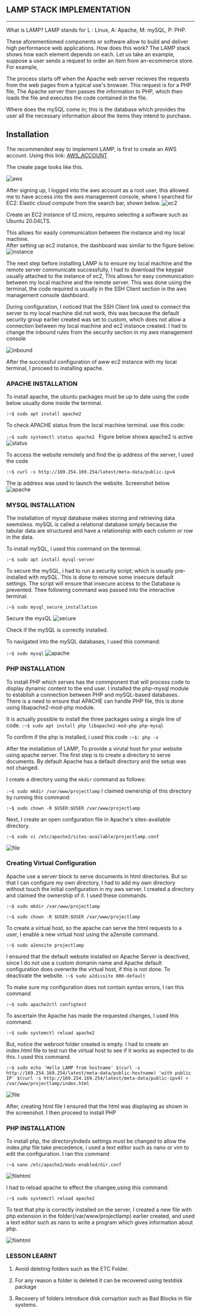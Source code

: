 ## LAMP STACK IMPLEMENTATION 
---

What is LAMP?
LAMP stands for L : Linux, A: Apache, M: mySQL, P: PHP.

These aforementiomed components or software allow to build and deliver high performance web applications. How does this work?
The LAMP stack shows how each element depends on each. Let us take an example, suppose a user sends a request to order an item from an-ecommerce store. For example,

The process starts off when the Apache web server recieves the requests from the web pages from a typical use's browser. This request is for a PHP file, The Apache server then passes the information to PHP, which then loads the file and executes the code contained in the file. 

Where does the mySQL come in; this is the database which provides the user all the necessary information about the items they intend to purchase.                               

Installation
---
The recommended way to implement LAMP, is first to create an AWS account. Using this link:
 [AWS_ACCOUNT](https://signin.aws.amazon.com/)

 The create page looks like this.

 ![aws](./images/aws.png) 

 After signing up, I logged into the aws account as a root user, this allowed me to have access into the aws management console, where I searched for EC2: Elastic cloud compute from the search bar, shown below.
 ![ec2](./images/ec2.png)

Create an EC2 instance of t2.micro, requires selecting a software such as Ubuntu 20.04LTS. 

This allows for easily communication between the instance and my local machine.  
After setting up ec2 instance, the dashboard was similar to the figure below:
 ![instance](./images/instance.png)

 The next step before installing LAMP is to ensure my local machine and the remote server communicate successfully, I had to download the keypair usually attached to the instance of ec2, This allows for easy communication between my local machine and the remote server. This was done using the terminal, the code required is usually in the SSH Client section in the aws management console dashboard. 
 
 During configuration, I noticed that the SSH Client link used to connect the server to my local machine did not work, this was because the default security group earlier created was set to custom, which does not allow a connection between my local machine and ec2 instance created.
 I had to change the inbound rules from the security section in my aws management console 

![inbound](./images/inbound.png)

After the successful configuration of aww ec2 instance with my local terminal, I proceed to installing apache. 
### APACHE INSTALLATION
To install apache, the ubuntu packages must be up to date using the code below usually done inside the terminal.


`:~$ sudo apt install apache2`


To check APACHE status from the local machine terminal. use this code:

`:~$ sudo systemctl status apache2 `
Figure below shows apache2 is active
![status](./images/status.jpg)

To access the website remotely and find the ip address of the server,  I used the code

`:~$ curl -s http://169.254.169.254/latest/meta-data/public-ipv4`

The ip address was used to launch the website. 
Screenshot below
![apache](./images/apache_launch.png)

### MYSQL INSTALLATION
The installation of mysql database makes storing and retrieving data seemsless. 
mySQL is called a relational database simply because the tabular data are structured and have a relationship with each column or row in the data.

To install mySQL, i used this command on the terminal.

`:~$ sudo apt install mysql-server`

To secure the mySQL, i had to run a security script; which is usually pre-installed with mySQL. This is done to remove some insecure default settings. The script will ensure that insecure access to the Database is prevented. 
Thee following command was passed into the interactive terminal.

`:~$ sudo mysql_secure_installation`

Secure the mysQL
![secure](./images/secure.jpg)

Check if the mySQL is correctly installed.

To navigated into the mySQL databases, I used this command:

`:~$ sudo mysql`
![apache](./images/runsql.jpg)

### PHP INSTALLATION
To install PHP which serves has the commponent that will process code to display dynamic content to the end user. I installed the php-mysql module to establish a connection between PHP and mySQL-based databases. There is a need to ensure that APACHE can handle PHP file, this is done using libapache2-mod-php module.

It is actually possible to install the three packages using a single line of code.
`:~$ sudo apt install php libapache2-mod-php php-mysql`

To confirm if the php is installed, i used this code
`:~$: php -v`

After the installation of LAMP, To provide a virutal host for your website using apache server. The first step is to create a directory to serve documents. By default Apache has a default directory and the setup was not changed. 

I create a directory using the `mkdir` command as follows:

`:~$ sudo mkdir /var/www/projectlamp`
I claimed ownership of this directory by running this command:

`:~$ sudo chown -R $USER:$USER /var/www/projectlamp`

Next, I create an open confguration file in Apache's sites-available directory. 

`:~$ sudo vi /etc/apache2/sites-available/projectlamp.conf`

![file](./images/file.jpg)

### Creating Virtual Configuration
Apache use a server block to serve documents in html directories. But so that I can configure my own directory, I had to add my own directory without touch the initial configuration in my aws server. I created a directory and claimed the ownership of it. I used these
commands.

`:~$ sudo mkdir /var/www/projectlamp`

`:~$ sudo chown -R $USER:$USER /var/www/projectlamp`

To create a virtual host, so the apache can serve the html requests to a user, I enable a new virtual host using the a2ensite command.

`:~$ sudo a2ensite projectlamp` 

I ensured that the default website installed on Apache Server is deactived, since  I do not use a custom domanin name and Apache default configuration does overwrite the virtual host, if this is not done. To deactivate the website.
`:~$ sudo a2dissite 000-default`

To make sure my configuration does not contain syntax errors, I ran this command

`:~$ sudo apache2ctl configtest`

To ascertain the Apache has made the requested changes, I used this command.

`:~$ sudo systemctl reload apache2`

But, notice the webroot folder created is empty. I had to create an index.html file to test run the virtual host to see if it works as expected to do this. I used this command.

`:~$ sudo echo 'Hello LAMP from hostname' $(curl -s http://169.254.169.254/latest/meta-data/public-hostname) 'with public IP' $(curl -s http://169.254.169.254/latest/meta-data/public-ipv4) > /var/www/projectlamp/index.html`

![file](./images/omainname(1).jpg)

After, creating html file I ensured that the html was displaying as shown in the screenshot. I then proceed to install PHP

### PHP INSTALLATION

To install php, the directoryIndedx settings must be changed to allow the index.php file take precedence, i used a text editor such as nano or vim to edit the configuration. I ran this command

`:~$ nano /etc/apache2/mods-enabled/dir.conf`

![filehtml](./images/filehtml.png)

I had to reload apache to effect the changee,using this command:

`:~$ sudo systemctl reload apache2`

To test that php is correctly installed on the server, I created a new file with php extension in the folder(/var/www/projectlamp) earlier created, and used a text editor such as nano to write a program which gives information about php.

![filehtml](./images/php.png)

### LESSON LEARNT

1.  Avoid deleting folders such as the ETC Folder.

2. For any reason a folder is deleted it can be recovered using testdisk package

3. Recovery of folders introduce disk corruption such as Bad Blocks in file systems.  
